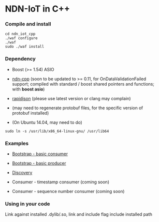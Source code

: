 NDN-IoT in C++
====================

### Compile and install
```
cd ndn_iot_cpp
./waf configure
./waf
sudo ./waf install
```

### Dependency
* Boost (>= 1.54) ASIO

* [ndn-cpp](https://github.com/named-data/ndn-cpp/blob/master/INSTALL.md) (soon to be updated to >= 0.11, for OnDataValidationFailed support; compiled with standard / boost shared pointers and functions; with **boost asio**)

* [rapidjson](https://github.com/miloyip/rapidjson) (please use latest version or clang may complain)

* (may need to regenerate protobuf files, for the specific version of protobuf installed)

* (On Ubuntu 14.04, may need to do)
```
sudo ln -s /usr/lib/x86_64-linux-gnu/ /usr/lib64
```

### Examples
* [Bootstrap - basic consumer](https://github.com/remap/ndn-flow/blob/master/framework/ndn_iot_cpp/examples/test-consuming.cpp)

* [Bootstrap - basic producer](https://github.com/remap/ndn-flow/blob/master/framework/ndn_iot_cpp/examples/test-producing.cpp)

* [Discovery](https://github.com/remap/ndn-flow/blob/master/framework/ndn_iot_cpp/examples/test-discovery.cpp)

* Consumer - timestamp consumer (coming soon)

* Consumer - sequence number consumer (coming soon)

### Using in your code
Link against installed .dylib/.so, link and include flag include installed path